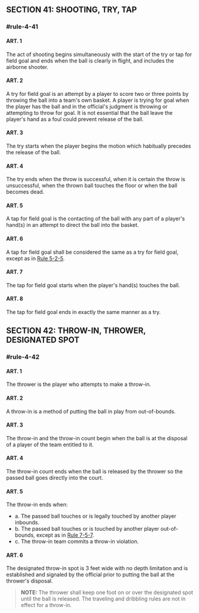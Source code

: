 <!-- Section: Shooting, Try, Tap -->

## SECTION 41: SHOOTING, TRY, TAP

### #rule-4-41

#### ART. 1

The act of shooting begins simultaneously with the start of the try or tap for field goal and ends when the ball is clearly in flight, and includes the airborne shooter.

#### ART. 2

A try for field goal is an attempt by a player to score two or three points by throwing the ball into a team's own basket. A player is trying for goal when the player has the ball and in the official's judgment is throwing or attempting to throw for goal. It is not essential that the ball leave the player's hand as a foul could prevent release of the ball.

#### ART. 3

The try starts when the player begins the motion which habitually precedes the release of the ball.

#### ART. 4

The try ends when the throw is successful, when it is certain the throw is unsuccessful, when the thrown ball touches the floor or when the ball becomes dead.

#### ART. 5

A tap for field goal is the contacting of the ball with any part of a player's hand(s) in an attempt to direct the ball into the basket.

#### ART. 6

A tap for field goal shall be considered the same as a try for field goal, except as in [Rule 5-2-5](#rule-5-2-5).

#### ART. 7

The tap for field goal starts when the player's hand(s) touches the ball.

#### ART. 8

The tap for field goal ends in exactly the same manner as a try.

<!-- Section: Throw-In, Thrower, Designated Spot -->

## SECTION 42: THROW-IN, THROWER, DESIGNATED SPOT

### #rule-4-42

#### ART. 1

The thrower is the player who attempts to make a throw-in.

#### ART. 2

A throw-in is a method of putting the ball in play from out-of-bounds.

#### ART. 3

The throw-in and the throw-in count begin when the ball is at the disposal of a player of the team entitled to it.

#### ART. 4

The throw-in count ends when the ball is released by the thrower so the passed ball goes directly into the court.

#### ART. 5

The throw-in ends when:

- a. The passed ball touches or is legally touched by another player inbounds.
- b. The passed ball touches or is touched by another player out-of-bounds, except as in [Rule 7-5-7](#rule-7-5-7).
- c. The throw-in team commits a throw-in violation.

#### ART. 6

The designated throw-in spot is 3 feet wide with no depth limitation and is established and signaled by the official prior to putting the ball at the thrower's disposal.

> **NOTE:** The thrower shall keep one foot on or over the designated spot until the ball is released. The traveling and dribbling rules are not in effect for a throw-in.
